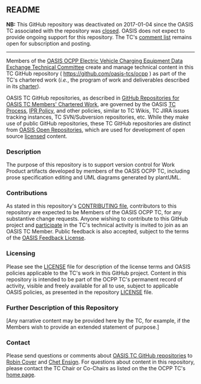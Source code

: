 <div>
<h2>README</h2>

<div>
<p><b>NB:</b> This GitHub repository was deactivated on 2017-01-04 since the OASIS TC associated with the repository was <a href="https://lists.oasis-open.org/archives/ocpp/201612/msg00039.html">closed</a>. OASIS does not expect to provide ongoing support for this repository.  The TC's <a href="https://www.oasis-open.org/committees/comments/index.php?wg_abbrev=ocpp">comment list</a> remains open for subscription and posting.</p><hr>
</div>

<div>
<p>Members of the <a href="https://www.oasis-open.org/committees/ocpp/">OASIS OCPP Electric Vehicle Charging Equipment Data Exchange Technical Committee</a> create and manage technical content in this TC GitHub repository ( <a href="https://github.com/oasis-tcs/ocpp">https://github.com/oasis-tcs/ocpp</a> ) as part of the TC's chartered work (<i>i.e.</i>, the program of work and deliverables described in its <a href="https://www.oasis-open.org/committees/ocpp/charter.php">charter</a>).</p>

<p>OASIS TC GitHub repositories, as described in <a href="https://www.oasis-open.org/resources/tcadmin/github-repositories-for-oasis-tc-members-chartered-work">GitHub Repositories for OASIS TC Members' Chartered Work</a>, are governed by the OASIS <a href="https://www.oasis-open.org/policies-guidelines/tc-process">TC Process</a>, <a href="https://www.oasis-open.org/policies-guidelines/ipr">IPR Policy</a>, and other policies, similar to TC Wikis, TC JIRA issues tracking instances, TC SVN/Subversion repositories, etc.  While they make use of public GitHub repositories, these TC GitHub repositories are distinct from <a href="https://www.oasis-open.org/resources/open-repositories">OASIS Open Repositories</a>, which are used for development of open source <a href="https://www.oasis-open.org/resources/open-repositories/licenses">licensed</a> content.</p>
</div>

<div>
<h3>Description</h3>

<p>The purpose of this repository is to support version control for Work Product artifacts developed by members of the OASIS OCPP TC, including prose specification editing and UML diagrams generated by plantUML.</p>
</div>

<!-- Request data retrieved from Minutes of September 21, 2016 ( https://www.oasis-open.org/committees/download.php/59070/ ), posted 05-October-2016 ( https://lists.oasis-open.org/archives/ocpp/201610/msg00005.html ): 7. Tooling [Robert, Jonel]. The TC editors suggested various OASIS tools for use within this TC: (a) Github for specification editing and merging; (b) Jira for issue / idea / to-do tracking; (c) plantUML is used to generate UML diagrams; sources are available; the suggestion was put forward to the plantUML source in the TC github repo...(d) Members of the TC agree to using these tools ..plantUML is used to generate UML diagrams; sources are available. more: The suggestion was put forward to the the plantUML soruces in the TC github repo, although all contributed materials and sources should be put in Kavi as the authentic source. The TC agreed with the editing approach and thanked Robert for the introduction into the editing process. ;; Description: TC GitHub repository supporting specification editing and version control for Work Products of the OASIS OCPP TC  https://issues.oasis-open.org/browse/TCADMIN-2495 -->

<div>
<h3>Contributions</h3>
<p>As stated in this repository's <a href="https://github.com/oasis-tcs/ocpp/blob/master/CONTRIBUTING.md">CONTRIBUTING file</a>, contributors to this repository are expected to be Members of the OASIS OCPP TC, for any substantive change requests.  Anyone wishing to contribute to this GitHub project and <a href="https://www.oasis-open.org/join/participation-instructions">participate</a> in the TC's technical activity is invited to join as an OASIS TC Member.  Public feedback is also accepted, subject to the terms of the <a href="https://www.oasis-open.org/policies-guidelines/ipr#appendixa">OASIS Feedback License</a>.</p>
</div>

<div>
<h3>Licensing</h3>
<p>Please see the <a href="https://github.com/oasis-tcs/ocpp/blob/master/LICENSE.md">LICENSE</a> file for description of the license terms and OASIS policies applicable to the TC's work in this GitHub project. Content in this repository is intended to be part of the OCPP TC's permanent record of activity, visible and freely available for all to use, subject to applicable OASIS policies, as presented in the repository <a href="https://github.com/oasis-tcs/ocpp/blob/master/LICENSE.md">LICENSE</a> file.</p>
</div>

<div>
<h3>Further Description of this Repository</h3>

<p>[Any narrative content may be provided here by the TC, for example, if the Members wish to provide an extended statement of purpose.]</p>
</div>

<div>

<h3>Contact</h3>
<p>Please send questions or comments about <a href="https://www.oasis-open.org/resources/tcadmin/github-repositories-for-oasis-tc-members-chartered-work">OASIS TC GitHub repositories</a> to <a href="mailto:robin@oasis-open.org">Robin Cover</a> and <a href="mailto:chet.ensign@oasis-open.org">Chet Ensign</a>.  For questions about content in this repository, please contact the TC Chair or Co-Chairs as listed on the the OCPP TC's <a href="https://www.oasis-open.org/committees/ocpp/">home page</a>.</p>
</div>


